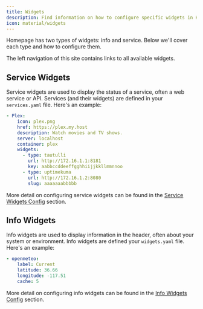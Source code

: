 ```yaml
---
title: Widgets
description: Find information on how to configure specific widgets in Homepage.
icon: material/widgets
---
```


Homepage has two types of widgets: info and service. Below we'll cover each type and how to configure them.

The left navigation of this site contains links to all available widgets.

## Service Widgets

Service widgets are used to display the status of a service, often a web service or API. Services (and their widgets) are defined in your `services.yaml` file. Here's an example:

```yaml
- Plex:
    icon: plex.png
    href: https://plex.my.host
    description: Watch movies and TV shows.
    server: localhost
    container: plex
    widgets:
      - type: tautulli
        url: http://172.16.1.1:8181
        key: aabbccddeeffgghhiijjkkllmmnnoo
      - type: uptimekuma
        url: http://172.16.1.2:8080
        slug: aaaaaaabbbbb
```

More detail on configuring service widgets can be found in the [Service Widgets Config](../configs/services.md) section.

## Info Widgets

Info widgets are used to display information in the header, often about your system or environment. Info widgets are defined your `widgets.yaml` file. Here's an example:

```yaml
- openmeteo:
    label: Current
    latitude: 36.66
    longitude: -117.51
    cache: 5
```

More detail on configuring info widgets can be found in the [Info Widgets Config](../configs/info-widgets.md) section.
